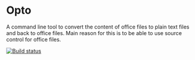 # Opto
A command line tool to convert the content of office files to plain text files and back to office files. Main reason for this is to be able to use source control for office files.

[![Build status](https://ci.appveyor.com/api/projects/status/kklroik7w2562oaa/branch/master?svg=true)](https://ci.appveyor.com/project/paulroho/opto/branch/master)
